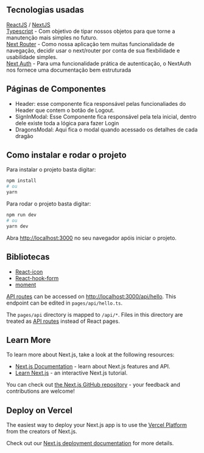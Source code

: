 

## Tecnologias usadas
[ReactJS](https://pt-br.reactjs.org/) / 
[NextJS](https://nextjs.org/)<br>
[Typescript](https://www.typescriptlang.org/) - Com objetivo de tipar nossos objetos para que torne a manutenção mais simples no futuro.<br>
[Next Router](https://nextjs.org/docs/api-reference/next/router#userouter) - Como nossa aplicação tem muitas funcionalidade de navegação, decidir usar o next/router por conta de sua flexbilidade e usabilidade simples. <br>
[Next Auth](https://next-auth.js.org/) - Para uma funcionalidade prática de autenticação, o NextAuth nos fornece uma documentação bem estruturada

## Páginas de Componentes

- Header: esse componente fica responsável pelas funcionaliades do Header que contem o botão de Logout.
- SignInModal: Esse Componente fica responsável pela tela inicial, dentro dele existe toda a lógica para fazer Login
- DragonsModal: Aqui fica o modal quando acessado os detalhes de cada dragão

## Como instalar e rodar o projeto

Para instalar o projeto basta digitar:
```bash
npm install
# ou
yarn
```
Para rodar o projeto basta digitar: 

```bash
npm run dev
# ou
yarn dev
```



Abra [http://localhost:3000](http://localhost:3000) no seu navegador apóis iniciar o projeto.

## Bibliotecas

- [React-icon]()
- [React-hook-form]()
- [moment]()

[API routes](https://nextjs.org/docs/api-routes/introduction) can be accessed on [http://localhost:3000/api/hello](http://localhost:3000/api/hello). This endpoint can be edited in `pages/api/hello.ts`.

The `pages/api` directory is mapped to `/api/*`. Files in this directory are treated as [API routes](https://nextjs.org/docs/api-routes/introduction) instead of React pages.

## Learn More

To learn more about Next.js, take a look at the following resources:

- [Next.js Documentation](https://nextjs.org/docs) - learn about Next.js features and API.
- [Learn Next.js](https://nextjs.org/learn) - an interactive Next.js tutorial.

You can check out [the Next.js GitHub repository](https://github.com/vercel/next.js/) - your feedback and contributions are welcome!

## Deploy on Vercel

The easiest way to deploy your Next.js app is to use the [Vercel Platform](https://vercel.com/new?utm_medium=default-template&filter=next.js&utm_source=create-next-app&utm_campaign=create-next-app-readme) from the creators of Next.js.

Check out our [Next.js deployment documentation](https://nextjs.org/docs/deployment) for more details.
